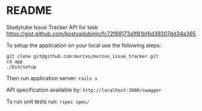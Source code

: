 # README

Studytube Issue Tracker API for task https://gist.github.com/kostyadubinin/fc72f88173a1f81bf6d39207dd34a365

To setup the application on your local use the following steps:

```
git clone git@github.com:murzvo/murzvo_issue_tracker.git
cd app
./bin/setup
```

Then run application server: `rails s`

API specification available by: `http://localhost:3000/swagger`

To run unit tests run: `rspec spec/`
